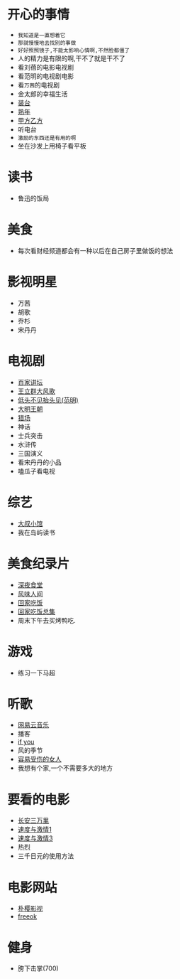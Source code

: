 # 开心的事情
- `我知道是一直想着它`
- `那就慢慢地去找别的事做`
- `好好照照镜子,不能太影响心情啊,不然脸都僵了`
- 人的精力是有限的啊,干不了就是干不了
- 看刘蓓的电影电视剧
- 看范明的电视剧电影
- 看`万茜`的电视剧
- 金太郎的幸福生活
- [装台](https://tv.cctv.com/2023/06/17/VIDESnP6cn901T1dQ3OELqRH230617.shtml?srcfrom=baidualading&event2=bdtg_pc_hkafjzpq)
- [熟年](https://www.iqiyi.com/v_2a8lk171ams.html?vfm=2008_aldbd&fv=p_02_01)
- [甲方乙方](https://www.bilibili.com/bangumi/play/ep415542?theme=movie&spm_id_from=333.337.0.0)
- 听电台
- `激励的东西还是有用的啊`
- 坐在沙发上用椅子看平板


# 读书
- 鲁迅的饭局

# 美食
- 每次看财经频道都会有一种以后在自己房子里做饭的想法

# 影视明星
- 万茜
- 胡歌
- 乔杉
- 宋丹丹
# 电视剧
- [百家讲坛](https://tv.cctv.com/lm/bjjt/)
- [王立群大风歌](https://v.youku.com/v_show/id_XNDUyMDYzMjE3Ng==.html?s=a826af36f2154aae8d81&spm=a2hje.13141534.1_3.d_15_1&scm=20140719.apircmd.239143.video_XNDUyMDYzMjE3Ng==)
- [低头不见抬头见(范明)](https://www.iqiyi.com/v_19rrdpfdqs.html)
- [大明王朝](https://v.youku.com/v_show/id_XMjQ4NDkwMTAzMg==.html?firsttime=660)
- [猎场](https://www.iqiyi.com/v_19rrduuito.html?vfm=2008_aldbd&fv=p_02_01)
- 神话
- 士兵突击
- 水浒传
- 三国演义
- 看宋丹丹的小品
- 嗑瓜子看电视

# 综艺
- [大叔小馆](https://www.ixigua.com/6688541349198692878?utm_source=baidu_lvideo)
- 我在岛屿读书

# 美食纪录片
- [深夜食堂](https://www.bilibili.com/bangumi/play/ss28612/?spm_id_from=333.999.0.0)
- [风味人间](https://www.freeok.vip/vodplay/5659-1-1.html)
- [回家吃饭](https://tv.cctv.com/2023/07/03/VIDEyPKgHp7ciDvHsZLvDvVl230703.shtml?spm=C28340.PdNvWY0LYxCP.EZXfRXnNE2FP.40)
- [回家吃饭总集](https://tv.cctv.com/lm/hjcf/videoset/?spm=C52448022284.P88430000411.0.0)
- 周末下午去买烤鸭吃.

# 游戏
- 练习一下马超

# 听歌
- [网易云音乐](https://music.163.com/#)
- 播客
- [if you](https://music.163.com/#/song?id=410629770&market=baiduqk)
- 风的季节
- [容易受伤的女人](https://music.163.com/#/song?id=298880)
- 我想有个家,一个不需要多大的地方

# 要看的电影
- [长安三万里](https://www.freeok.vip/vodplay/56081-1-1.html)
- [速度与激情1](https://www.freeok.vip/vodplay/10097-1-1.html)
- [速度与激情3](https://www.freeok.vip/vodplay/14868-1-1.html#slide{1})
- 热烈
- 三千日元的使用方法

# 电影网站
- [朴樱影视](https://www.pyys.top/)
- [freeok](https://freeok.vip)

# 健身
- 胯下击掌(700)

